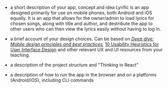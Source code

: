 - a short description of your app, concept and idea
Lyrific is an app designed primarily for use on mobile phones, both Android and iOS equally. It is an app that allows for the owner/admin to load lyrics for chosen songs, along with title and author, and destribute the app to other users who can then view the lyrics easily without having to log in.


- a brief account of your design choices. Can be based on  *[Deep dive: Mobile design principles and best practices](https://uxdesign.cc/boost-ux-with-mobile-ux-design-principles-and-best-practices-907e4f9fdd5d),* [10 Usability Heuristics for User Interface Design](https://www.nngroup.com/articles/ten-usability-heuristics/) and other relevant UX and UI resources from your teaching.
- a description of the project structure and “Thinking in React”
- a description of how to run the app in the browser and on a platforms (Android/iOS), including CLI commands

